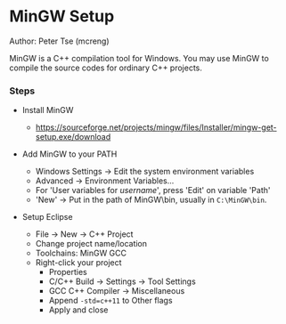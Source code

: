 # MinGW Setup

Author: Peter Tse (mcreng)

MinGW is a C++ compilation tool for Windows. You may use MinGW to compile the source codes for ordinary C++ projects.

### Steps

- Install MinGW

  - https://sourceforge.net/projects/mingw/files/Installer/mingw-get-setup.exe/download

- Add MinGW to your PATH

  - Windows Settings -> Edit the system environment variables
  - Advanced -> Environment Variables...
  - For 'User variables for *username*', press 'Edit' on variable 'Path'
  - 'New' -> Put in the path of MinGW\bin, usually in `C:\MinGW\bin`.

- Setup Eclipse

  - File -> New -> C++ Project
  - Change project name/location
  - Toolchains: MinGW GCC
  - Right-click your project
    - Properties
    - C/C++ Build -> Settings -> Tool Settings
    - GCC C++ Compiler -> Miscellaneous
    - Append `-std=c++11` to Other flags
    - Apply and close

  ​